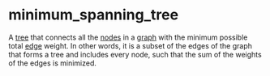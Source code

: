 # minimum_spanning_tree

A [tree](/data_md/mathematics/definitions/graph/tree/tree.md) that connects all the [nodes](/data_md/mathematics/definitions/graph/node.md) in a [graph](/data_md/mathematics/definitions/graph/graph.md) with the minimum possible total [edge](/data_md/mathematics/definitions/graph/edge.md) weight. In other words, it is a subset of the edges of the graph that forms a tree and includes every node, such that the sum of the weights of the edges is minimized.